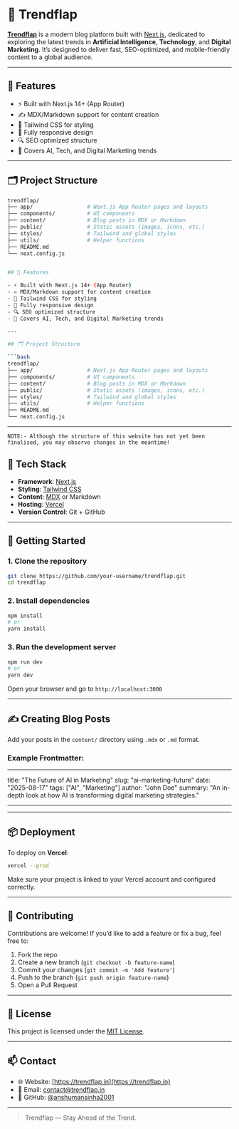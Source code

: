 # 🚀 Trendflap

[**Trendflap**](https://trendflap.in/) is a modern blog platform built with [Next.js](https://nextjs.org/), dedicated to exploring the latest trends in **Artificial Intelligence**, **Technology**, and **Digital Marketing**. It’s designed to deliver fast, SEO-optimized, and mobile-friendly content to a global audience.

<!-- ![Trendflap Banner](https://your-image-url.com/banner.png) -->

---

## 🌟 Features

- ⚡️ Built with Next.js 14+ (App Router)
- ✍️ MDX/Markdown support for content creation
- 🎨 Tailwind CSS for styling
- 📱 Fully responsive design
- 🔍 SEO optimized structure
- 🧠 Covers AI, Tech, and Digital Marketing trends

---

## 🗂️ Project Structure

````bash
trendflap/
├── app/                 # Next.js App Router pages and layouts
├── components/          # UI components
├── content/             # Blog posts in MDX or Markdown
├── public/              # Static assets (images, icons, etc.)
├── styles/              # Tailwind and global styles
├── utils/               # Helper functions
├── README.md
└── next.config.js


## 🌟 Features

- ⚡️ Built with Next.js 14+ (App Router)
- ✍️ MDX/Markdown support for content creation
- 🎨 Tailwind CSS for styling
- 📱 Fully responsive design
- 🔍 SEO optimized structure
- 🧠 Covers AI, Tech, and Digital Marketing trends

---

## 🗂️ Project Structure

```bash
trendflap/
├── app/                 # Next.js App Router pages and layouts
├── components/          # UI components
├── content/             # Blog posts in MDX or Markdown
├── public/              # Static assets (images, icons, etc.)
├── styles/              # Tailwind and global styles
├── utils/               # Helper functions
├── README.md
└── next.config.js
````

---

```
NOTE:- Although the structure of this website has not yet been finalised, you may observe changes in the meantime!
```

## 🧰 Tech Stack

- **Framework**: [Next.js](https://nextjs.org/)
- **Styling**: [Tailwind CSS](https://tailwindcss.com/)
- **Content**: [MDX](https://mdxjs.com/) or Markdown
- **Hosting**: [Vercel](https://vercel.com/)
- **Version Control**: Git + GitHub

---

## 🚀 Getting Started

### 1. Clone the repository

```bash
git clone https://github.com/your-username/trendflap.git
cd trendflap
```

### 2. Install dependencies

```bash
npm install
# or
yarn install
```

### 3. Run the development server

```bash
npm run dev
# or
yarn dev
```

Open your browser and go to `http://localhost:3000`

---

## ✍️ Creating Blog Posts

Add your posts in the `content/` directory using `.mdx` or `.md` format.

### Example Frontmatter:

---

title: "The Future of AI in Marketing"
slug: "ai-marketing-future"
date: "2025-08-17"
tags: ["AI", "Marketing"]
author: "John Doe"
summary: "An in-depth look at how AI is transforming digital marketing strategies."

---

---

## 📦 Deployment

To deploy on **Vercel**:

```bash
vercel --prod
```

Make sure your project is linked to your Vercel account and configured correctly.

---

## 🤝 Contributing

Contributions are welcome! If you’d like to add a feature or fix a bug, feel free to:

1. Fork the repo
2. Create a new branch (`git checkout -b feature-name`)
3. Commit your changes (`git commit -m 'Add feature'`)
4. Push to the branch (`git push origin feature-name`)
5. Open a Pull Request

---

## 📄 License

This project is licensed under the [MIT License](LICENSE).

---

## 📫 Contact

- 🌐 Website: [https://trendflap.in](https://trendflap.in) <!-- Replace with your real domain -->
- 📧 Email: [contact@trendflap.in](mailto:contact@trendflap.in)
- 🐙 GitHub: [@anshumansinha2001](https://github.com/anshumansinha2001)

---

> Trendflap — Stay Ahead of the Trend.
